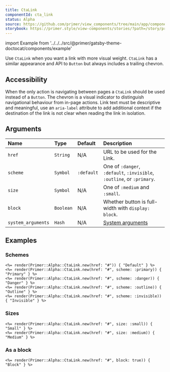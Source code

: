 ```yaml
---
title: CtaLink
componentId: cta_link
status: Alpha
source: https://github.com/primer/view_components/tree/main/app/components/primer/alpha/cta_link.rb
storybook: https://primer.style/view-components/stories/?path=/story/primer-alpha-cta-link
---
```


import Example from '../../../src/@primer/gatsby-theme-doctocat/components/example'

<!-- Warning: AUTO-GENERATED file, do not edit. Add code comments to your Ruby instead <3 -->

Use `CtaLink` when you want a link with more visual weight.
`CtaLink` has a similar appearance and API to `Button` but always includes a trailing chevron.

## Accessibility

When the only action is navigating between pages a `CtaLink` should be used instead of a `Button`.
The chevron is a visual indicator to distinguish navigational behaviour from in-page actions.
Link text must be descriptive and meaningful, use an `aria-label` attribute to add additional context if the destination of the link is not clear when reading the link in isolation.

## Arguments

| Name | Type | Default | Description |
| :- | :- | :- | :- |
| `href` | `String` | N/A | URL to be used for the Link. |
| `scheme` | `Symbol` | `:default` | One of `:danger`, `:default`, `:invisible`, `:outline`, or `:primary`. |
| `size` | `Symbol` | N/A | One of `:medium` and `:small`. |
| `block` | `Boolean` | N/A | Whether button is full-width with `display: block`. |
| `system_arguments` | `Hash` | N/A | [System arguments](/system-arguments) |

## Examples

### Schemes

<Example src="<a href='#' data-view-component='true' class='btn'>  Default<svg aria-hidden='true' height='16' viewBox='0 0 16 16' version='1.1' width='16' data-view-component='true' class='octicon octicon-chevron-right ml-1'>    <path fill-rule='evenodd' d='M6.22 3.22a.75.75 0 011.06 0l4.25 4.25a.75.75 0 010 1.06l-4.25 4.25a.75.75 0 01-1.06-1.06L9.94 8 6.22 4.28a.75.75 0 010-1.06z'></path></svg></a><a href='#' data-view-component='true' class='btn-primary btn'>  Primary<svg aria-hidden='true' height='16' viewBox='0 0 16 16' version='1.1' width='16' data-view-component='true' class='octicon octicon-chevron-right ml-1'>    <path fill-rule='evenodd' d='M6.22 3.22a.75.75 0 011.06 0l4.25 4.25a.75.75 0 010 1.06l-4.25 4.25a.75.75 0 01-1.06-1.06L9.94 8 6.22 4.28a.75.75 0 010-1.06z'></path></svg></a><a href='#' data-view-component='true' class='btn-danger btn'>  Danger<svg aria-hidden='true' height='16' viewBox='0 0 16 16' version='1.1' width='16' data-view-component='true' class='octicon octicon-chevron-right ml-1'>    <path fill-rule='evenodd' d='M6.22 3.22a.75.75 0 011.06 0l4.25 4.25a.75.75 0 010 1.06l-4.25 4.25a.75.75 0 01-1.06-1.06L9.94 8 6.22 4.28a.75.75 0 010-1.06z'></path></svg></a><a href='#' data-view-component='true' class='btn-outline btn'>  Outline<svg aria-hidden='true' height='16' viewBox='0 0 16 16' version='1.1' width='16' data-view-component='true' class='octicon octicon-chevron-right ml-1'>    <path fill-rule='evenodd' d='M6.22 3.22a.75.75 0 011.06 0l4.25 4.25a.75.75 0 010 1.06l-4.25 4.25a.75.75 0 01-1.06-1.06L9.94 8 6.22 4.28a.75.75 0 010-1.06z'></path></svg></a><a href='#' data-view-component='true' class='btn-invisible btn'>  Invisible<svg aria-hidden='true' height='16' viewBox='0 0 16 16' version='1.1' width='16' data-view-component='true' class='octicon octicon-chevron-right ml-1'>    <path fill-rule='evenodd' d='M6.22 3.22a.75.75 0 011.06 0l4.25 4.25a.75.75 0 010 1.06l-4.25 4.25a.75.75 0 01-1.06-1.06L9.94 8 6.22 4.28a.75.75 0 010-1.06z'></path></svg></a>" />

```erb
<%= render(Primer::Alpha::CtaLink.new(href: "#")) { "Default" } %>
<%= render(Primer::Alpha::CtaLink.new(href: "#", scheme: :primary)) { "Primary" } %>
<%= render(Primer::Alpha::CtaLink.new(href: "#", scheme: :danger)) { "Danger" } %>
<%= render(Primer::Alpha::CtaLink.new(href: "#", scheme: :outline)) { "Outline" } %>
<%= render(Primer::Alpha::CtaLink.new(href: "#", scheme: :invisible)) { "Invisible" } %>
```

### Sizes

<Example src="<a href='#' data-view-component='true' class='btn-sm btn'>  Small<svg aria-hidden='true' height='16' viewBox='0 0 16 16' version='1.1' width='16' data-view-component='true' class='octicon octicon-chevron-right ml-1'>    <path fill-rule='evenodd' d='M6.22 3.22a.75.75 0 011.06 0l4.25 4.25a.75.75 0 010 1.06l-4.25 4.25a.75.75 0 01-1.06-1.06L9.94 8 6.22 4.28a.75.75 0 010-1.06z'></path></svg></a><a href='#' data-view-component='true' class='btn'>  Medium<svg aria-hidden='true' height='16' viewBox='0 0 16 16' version='1.1' width='16' data-view-component='true' class='octicon octicon-chevron-right ml-1'>    <path fill-rule='evenodd' d='M6.22 3.22a.75.75 0 011.06 0l4.25 4.25a.75.75 0 010 1.06l-4.25 4.25a.75.75 0 01-1.06-1.06L9.94 8 6.22 4.28a.75.75 0 010-1.06z'></path></svg></a>" />

```erb
<%= render(Primer::Alpha::CtaLink.new(href: "#", size: :small)) { "Small" } %>
<%= render(Primer::Alpha::CtaLink.new(href: "#", size: :medium)) { "Medium" } %>
```

### As a block

<Example src="<a href='#' data-view-component='true' class='btn btn-block'>  Block<svg aria-hidden='true' height='16' viewBox='0 0 16 16' version='1.1' width='16' data-view-component='true' class='octicon octicon-chevron-right ml-1'>    <path fill-rule='evenodd' d='M6.22 3.22a.75.75 0 011.06 0l4.25 4.25a.75.75 0 010 1.06l-4.25 4.25a.75.75 0 01-1.06-1.06L9.94 8 6.22 4.28a.75.75 0 010-1.06z'></path></svg></a>" />

```erb
<%= render(Primer::Alpha::CtaLink.new(href: "#", block: true)) { "Block" } %>
```
